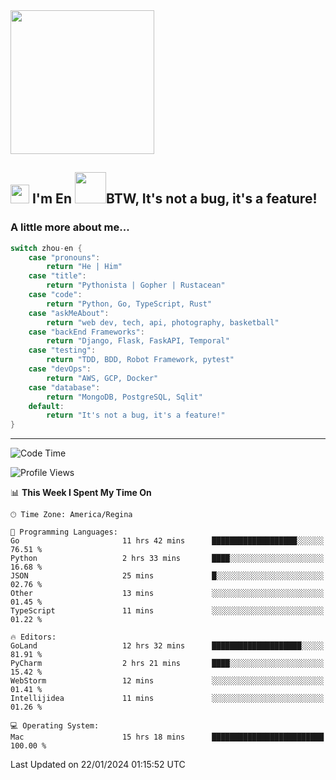 <img align='center' src="https://media.giphy.com/media/GP1TJJSV4Ys1r64q2A/giphy.gif" width="230">

<h2><img src="https://emojis.slackmojis.com/emojis/images/1531849430/4246/blob-sunglasses.gif?1531849430" width="30"/> I'm En <img src="https://media.giphy.com/media/12oufCB0MyZ1Go/giphy.gif" width="50">BTW, It's not a bug, it's a feature!</h2>


<!-- <img align='right' src="https://media.giphy.com/media/M9gbBd9nbDrOTu1Mqx/giphy.gif" width="230"> -->


### A little more about me... 
<!--
```javascript
const zhou-en = {
    pronouns: "He" | "Him",
    title: "Pythonista" | "Gopher" | "Rustacean",
    code: ["Python", "Go", "Rust", "TypeScript"],
    askMeAbout: ["web dev", "tech", "app dev", "photography"],
    technologies: {
        backEnd: {
            python: ["Django", "Flask", "FaskAPI"],
            go: []
        },
        scraping: ["selenium", "scrapy", "spider"],
        testing: ["Robot Framework"],
        devOps: ["AWS", "Docker", "GCP", "Nginx"],
        databases: ["mongo", "postgresql", "sqlite"],
        misc: ["Firebase", "Heroku"]
    },
    architecture: ["Event Driven Architecture", "Microservices"],
    currentFocus: ["Temporal", "Rust"],
    funFact: "It's not a bug, it's a feature!"
};
```
  -->

```go
switch zhou-en {
    case "pronouns":
        return "He | Him"
    case "title":
        return "Pythonista | Gopher | Rustacean"
    case "code":
        return "Python, Go, TypeScript, Rust"
    case "askMeAbout":
        return "web dev, tech, api, photography, basketball"
    case "backEnd Frameworks":
        return "Django, Flask, FaskAPI, Temporal"
    case "testing":
        return "TDD, BDD, Robot Framework, pytest"
    case "devOps":
        return "AWS, GCP, Docker"
    case "database":
        return "MongoDB, PostgreSQL, Sqlit"
    default:
        return "It's not a bug, it's a feature!"
}
```




---
<!--START_SECTION:waka-->
![Code Time](http://img.shields.io/badge/Code%20Time-1%2C179%20hrs%2023%20mins-blue)

![Profile Views](http://img.shields.io/badge/Profile%20Views-0-blue)

📊 **This Week I Spent My Time On** 

```text
🕑︎ Time Zone: America/Regina

💬 Programming Languages: 
Go                       11 hrs 42 mins      ███████████████████░░░░░░   76.51 % 
Python                   2 hrs 33 mins       ████░░░░░░░░░░░░░░░░░░░░░   16.68 % 
JSON                     25 mins             █░░░░░░░░░░░░░░░░░░░░░░░░   02.76 % 
Other                    13 mins             ░░░░░░░░░░░░░░░░░░░░░░░░░   01.45 % 
TypeScript               11 mins             ░░░░░░░░░░░░░░░░░░░░░░░░░   01.22 % 

🔥 Editors: 
GoLand                   12 hrs 32 mins      ████████████████████░░░░░   81.91 % 
PyCharm                  2 hrs 21 mins       ████░░░░░░░░░░░░░░░░░░░░░   15.42 % 
WebStorm                 12 mins             ░░░░░░░░░░░░░░░░░░░░░░░░░   01.41 % 
Intellijidea             11 mins             ░░░░░░░░░░░░░░░░░░░░░░░░░   01.26 % 

💻 Operating System: 
Mac                      15 hrs 18 mins      █████████████████████████   100.00 % 
```


 Last Updated on 22/01/2024 01:15:52 UTC
<!--END_SECTION:waka-->
